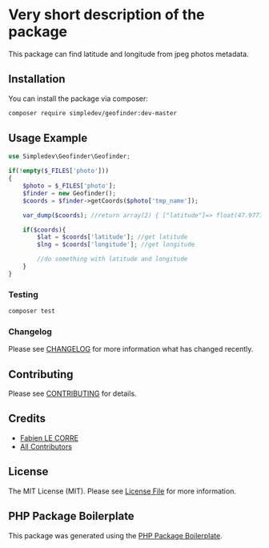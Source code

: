 # Very short description of the package

This package can find latitude and longitude from jpeg photos metadata.

## Installation

You can install the package via composer:

```bash
composer require simpledev/geofinder:dev-master
```

## Usage Example

``` php
use Simpledev\Geofinder\Geofinder;

if(!empty($_FILES['photo']))
{
	$photo = $_FILES['photo'];
	$finder = new Geofinder();
	$coords = $finder->getCoords($photo['tmp_name']);

	var_dump($coords); //return array(2) { ["latitude"]=> float(47.977730555556) ["longitude"]=> float(-4.4286277777778) } or false if geolocation not found

	if($coords){
		$lat = $coords['latitude']; //get latitude
		$lng = $coords['longitude']; //get longitude

		//do something with latitude and longitude
	}
}
```

### Testing

``` bash
composer test
```

### Changelog

Please see [CHANGELOG](CHANGELOG.md) for more information what has changed recently.

## Contributing

Please see [CONTRIBUTING](CONTRIBUTING.md) for details.

## Credits

- [Fabien LE CORRE](https://github.com/simpledev)
- [All Contributors](../../contributors)

## License

The MIT License (MIT). Please see [License File](LICENSE.md) for more information.

## PHP Package Boilerplate

This package was generated using the [PHP Package Boilerplate](https://laravelpackageboilerplate.com).